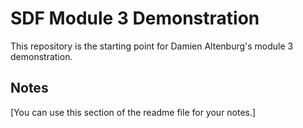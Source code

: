 # SDF Module 3 Demonstration

This repository is the starting point for Damien Altenburg's module 3 demonstration.

## Notes

[You can use this section of the readme file for your notes.]
